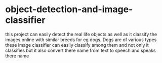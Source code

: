 # object-detection-and-image-classifier
this project can easily detect the real life objects as well as it classify the images online with similar breeds for eg dogs. Dogs are of various types these image classifier can easily classify among them and not only it classifies but it also convert there name from text to speech and speaks there name
